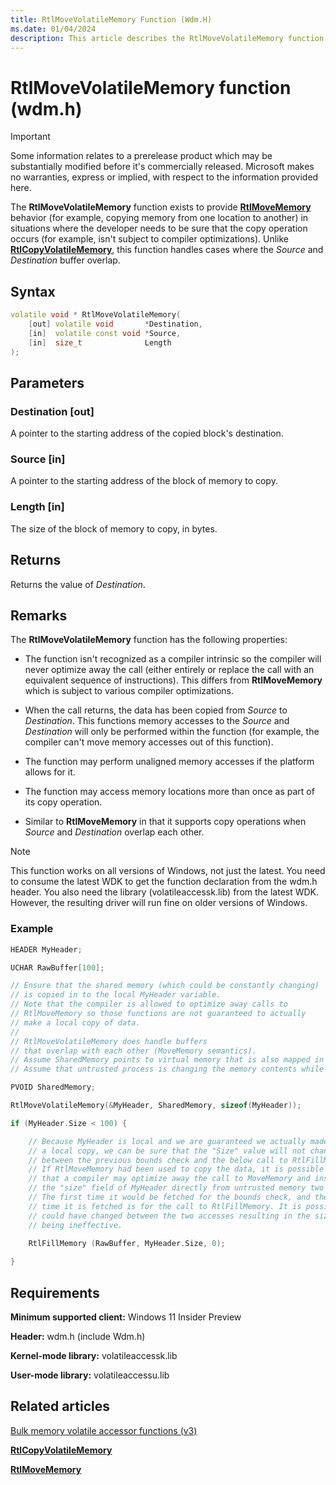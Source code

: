 ```yaml
---
title: RtlMoveVolatileMemory Function (Wdm.H)
ms.date: 01/04/2024
description: This article describes the RtlMoveVolatileMemory function (wdm.h).
---
```


# RtlMoveVolatileMemory function (wdm.h)

> [!IMPORTANT]
> Some information relates to a prerelease product which may be substantially modified before it's commercially released. Microsoft makes no warranties, express or implied, with respect to the information provided here.

The **RtlMoveVolatileMemory** function exists to provide [**RtlMoveMemory**](/windows-hardware/drivers/ddi/wdm/nf-wdm-rtlmovememory) behavior (for example, copying memory from one location to another) in situations where the developer needs to be sure that the copy operation occurs (for example, isn't subject to compiler optimizations). Unlike [**RtlCopyVolatileMemory**](nf-wdm-rtlcopyvolatilememory.md), this function handles cases where the *Source* and *Destination* buffer overlap.

## Syntax

```cpp
volatile void * RtlMoveVolatileMemory(
    [out] volatile void       *Destination,
    [in]  volatile const void *Source,
    [in]  size_t              Length
);
```

## Parameters

### Destination [out]

A pointer to the starting address of the copied block's destination.

### Source [in]

A pointer to the starting address of the block of memory to copy.

### Length [in]

The size of the block of memory to copy, in bytes.

## Returns

Returns the value of *Destination*.

## Remarks

The **RtlMoveVolatileMemory** function has the following properties:

- The function isn't recognized as a compiler intrinsic so the compiler will never optimize away the call (either entirely or replace the call with an equivalent sequence of instructions). This differs from **RtlMoveMemory** which is subject to various compiler optimizations.

- When the call returns, the data has been copied from *Source* to *Destination*. This functions memory accesses to the *Source* and *Destination* will only be performed within the function (for example, the compiler can't move memory accesses out of this function).

- The function may perform unaligned memory accesses if the platform allows for it.

- The function may access memory locations more than once as part of its copy operation.

- Similar to **RtlMoveMemory** in that it supports copy operations when *Source* and *Destination* overlap each other.

> [!NOTE]
> This function works on all versions of Windows, not just the latest. You need to consume the latest WDK to get the function declaration from the wdm.h header. You also need the library (volatileaccessk.lib) from the latest WDK. However, the resulting driver will run fine on older versions of Windows.

### Example

```cpp
HEADER MyHeader;

UCHAR RawBuffer[100];

// Ensure that the shared memory (which could be constantly changing)
// is copied in to the local MyHeader variable.
// Note that the compiler is allowed to optimize away calls to
// RtlMoveMemory so those functions are not guaranteed to actually
// make a local copy of data.
//
// RtlMoveVolatileMemory does handle buffers 
// that overlap with each other (MoveMemory semantics).
// Assume SharedMemory points to virtual memory that is also mapped in an untrusted process.
// Assume that untrusted process is changing the memory contents while you are accessing it.

PVOID SharedMemory;

RtlMoveVolatileMemory(&MyHeader, SharedMemory, sizeof(MyHeader));

if (MyHeader.Size < 100) {

    // Because MyHeader is local and we are guaranteed we actually made
    // a local copy, we can be sure that the "Size" value will not change
    // between the previous bounds check and the below call to RtlFillMemory.
    // If RtlMoveMemory had been used to copy the data, it is possible
    // that a compiler may optimize away the call to MoveMemory and instead fetch
    // the "size" field of MyHeader directly from untrusted memory two times.
    // The first time it would be fetched for the bounds check, and the second
    // time it is fetched is for the call to RtlFillMemory. It is possible the memory
    // could have changed between the two accesses resulting in the size check
    // being ineffective.
    
    RtlFillMemory (RawBuffer, MyHeader.Size, 0);

}
```

## Requirements

**Minimum supported client:** Windows 11 Insider Preview

**Header:** wdm.h (include Wdm.h)

**Kernel-mode library:** volatileaccessk.lib

**User-mode library:** volatileaccessu.lib

## Related articles

[Bulk memory volatile accessor functions (v3)](bulk-memory-volatile-accessor-functions-v3.md)

[**RtlCopyVolatileMemory**](nf-wdm-rtlcopyvolatilememory.md)

[**RtlMoveMemory**](/windows-hardware/drivers/ddi/wdm/nf-wdm-rtlmovememory)
